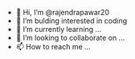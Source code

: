 - 👋 Hi, I’m @rajendrapawar20
- 👀 I’m bulding interested in coding
- 🌱 I’m currently learning ...
- 💞️ I’m looking to collaborate on ...
- 📫 How to reach me ...

<!---
rajendrapawar20/rajendrapawar20 is a ✨ special ✨ repository because its `README.md` (this file) appears on your GitHub profile.
You can click the Preview link to take a look at your changes.
--->
